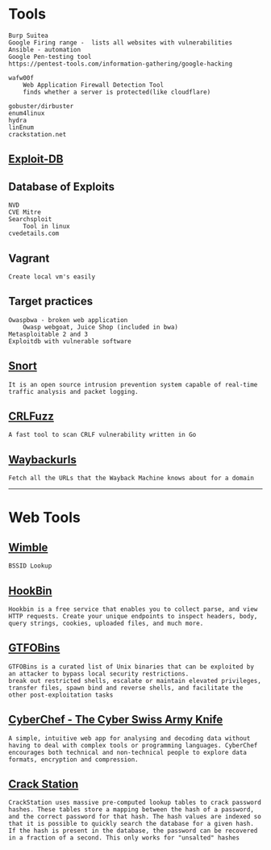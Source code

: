 # **Tools**
	Burp Suitea
	Google Firing range -  lists all websites with vulnerabilities
	Ansible - automation
	Google Pen-testing tool
	https://pentest-tools.com/information-gathering/google-hacking

	wafw00f
		Web Application Firewall Detection Tool
		finds whether a server is protected(like cloudflare)

	gobuster/dirbuster
	enum4linux
	hydra
	linEnum
	crackstation.net



## [Exploit-DB](https://www.exploit-db.com/)


## Database of Exploits
	NVD
	CVE Mitre
	Searchsploit
		Tool in linux
	cvedetails.com

## **Vagrant**
	Create local vm's easily
	
## **Target practices**
	Owaspbwa - broken web application
		Owasp webgoat, Juice Shop (included in bwa)
	Metasploitable 2 and 3
	Exploitdb with vulnerable software

## [Snort](https://www.snort.org/)
	It is an open source intrusion prevention system capable of real-time traffic analysis and packet logging.

## [CRLFuzz](https://github.com/dwisiswant0/crlfuzz)
	A fast tool to scan CRLF vulnerability written in Go

## [Waybackurls ](https://github.com/tomnomnom/waybackurls)
	Fetch all the URLs that the Wayback Machine knows about for a domain
----
# **Web Tools**

## [Wimble](wimble.net)
	BSSID Lookup

## [HookBin](https://hookbin.com/)
	Hookbin is a free service that enables you to collect parse, and view HTTP requests. Create your unique endpoints to inspect headers, body, query strings, cookies, uploaded files, and much more.


## [GTFOBins](https://gtfobins.github.io/)
	GTFOBins is a curated list of Unix binaries that can be exploited by an attacker to bypass local security restrictions.
	break out restricted shells, escalate or maintain elevated privileges, transfer files, spawn bind and reverse shells, and facilitate the other post-exploitation tasks

## [CyberChef - The Cyber Swiss Army Knife](https://gchq.github.io/CyberChef/)
	A simple, intuitive web app for analysing and decoding data without having to deal with complex tools or programming languages. CyberChef encourages both technical and non-technical people to explore data formats, encryption and compression.

## [Crack Station](https://crackstation.net/)
	CrackStation uses massive pre-computed lookup tables to crack password hashes. These tables store a mapping between the hash of a password, and the correct password for that hash. The hash values are indexed so that it is possible to quickly search the database for a given hash. If the hash is present in the database, the password can be recovered in a fraction of a second. This only works for "unsalted" hashes

	